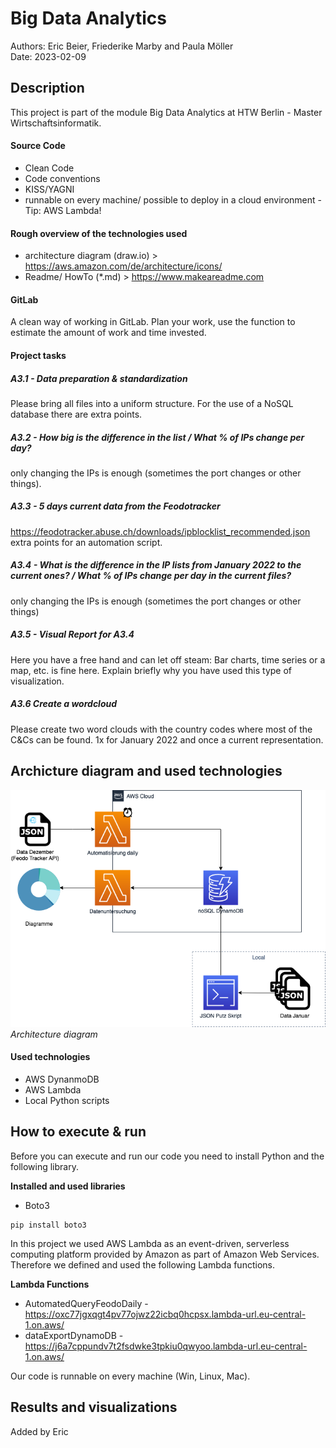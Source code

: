 # Big Data Analytics

Authors: Eric Beier, Friederike Marby and Paula Möller <br>
Date: 2023-02-09

## Description
This project is part of the module Big Data Analytics at HTW Berlin - Master Wirtschaftsinformatik.

#### Source Code <br>
* Clean Code
* Code conventions
* KISS/YAGNI
* runnable on every machine/ possible to deploy in a cloud environment - Tip: AWS Lambda!

#### Rough overview of the technologies used
* architecture diagram (draw.io) > https://aws.amazon.com/de/architecture/icons/
* Readme/ HowTo (*.md) > https://www.makeareadme.com

#### GitLab
A clean way of working in GitLab. Plan your work, use the function to estimate the amount of work and time invested.

#### Project tasks
##### A3.1 -  Data preparation & standardization
Please bring all files into a uniform structure. For the use of a NoSQL database there are extra points.

##### A3.2 - How big is the difference in the list / What % of IPs change per day?
only changing the IPs is enough (sometimes the port changes or other things).

##### A3.3 - 5 days current data from the Feodotracker
https://feodotracker.abuse.ch/downloads/ipblocklist_recommended.json
extra points for an automation script.

##### A3.4 - What is the difference in the IP lists from January 2022 to the current ones? / What % of IPs change per day in the current files?
only changing the IPs is enough (sometimes the port changes or other things)

##### A3.5 - Visual Report for A3.4
Here you have a free hand and can let off steam: Bar charts, time series or a map, etc. is fine here. Explain briefly why you have used this type of visualization.

##### A3.6 Create a wordcloud
Please create two word clouds with the country codes where most of the C&Cs can be found. 1x for January 2022 and once a current representation.

## Archicture diagram and used technologies
![Architecture diagram](/visuals/architecture_diagram.png)*Architecture diagram*

#### Used technologies
* AWS DynanmoDB
* AWS Lambda
* Local Python scripts

## How to execute & run

Before you can execute and run our code you need to install Python and the following library.

**Installed and used libraries**
* Boto3
```
pip install boto3
```

In this project we used AWS Lambda as an event-driven, serverless computing platform provided by Amazon as part of Amazon Web Services. Therefore we defined and used the following Lambda functions.

**Lambda Functions**
* AutomatedQueryFeodoDaily - https://oxc77jgxqgt4pv77ojwz22icbq0hcpsx.lambda-url.eu-central-1.on.aws/
* dataExportDynamoDB - https://j6a7cppundv7t2fsdwke3tpkiu0qwyoo.lambda-url.eu-central-1.on.aws/

Our code is runnable on every machine (Win, Linux, Mac).

## Results and visualizations

Added by Eric